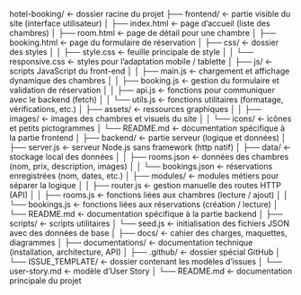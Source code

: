 hotel-booking/                          ← dossier racine du projet
├── frontend/                           ← partie visible du site (interface utilisateur)
│   ├── index.html                      ← page d’accueil (liste des chambres)
│   ├── room.html                       ← page de détail pour une chambre
│   ├── booking.html                    ← page du formulaire de réservation
│   ├── css/                            ← dossier des styles
│   │   ├── style.css                   ← feuille principale de style
│   │   └── responsive.css              ← styles pour l’adaptation mobile / tablette
│   ├── js/                             ← scripts JavaScript du front-end
│   │   ├── main.js                     ← chargement et affichage dynamique des chambres
│   │   ├── booking.js                  ← gestion du formulaire et validation de réservation
│   │   ├── api.js                      ← fonctions pour communiquer avec le backend (fetch)
│   │   └── utils.js                    ← fonctions utilitaires (formatage, vérifications, etc.)
│   ├── assets/                         ← ressources graphiques
│   │   ├── images/                     ← images des chambres et visuels du site
│   │   └── icons/                      ← icônes et petits pictogrammes
│   └── README.md                       ← documentation spécifique à la partie frontend
│
├── backend/                            ← partie serveur (logique et données)
│   ├── server.js                       ← serveur Node.js sans framework (http natif)
│   ├── data/                           ← stockage local des données
│   │   ├── rooms.json                  ← données des chambres (nom, prix, description, images)
│   │   └── bookings.json               ← réservations enregistrées (nom, dates, etc.)
│   ├── modules/                        ← modules métiers pour séparer la logique
│   │   ├── router.js                   ← gestion manuelle des routes HTTP (API)
│   │   ├── rooms.js                    ← fonctions liées aux chambres (lecture / ajout)
│   │   └── bookings.js                 ← fonctions liées aux réservations (création / lecture)
│   └── README.md                       ← documentation spécifique à la partie backend
│
├── scripts/                            ← scripts utilitaires
│   └── seed.js                         ← initialisation des fichiers JSON avec des données de base
│
├── docs/                               ← cahier des charges, maquettes, diagrammes
│
├── documentations/                     ← documentation technique (installation, architecture, API)
│
├── .github/                            ← dossier spécial GitHub
│   └── ISSUE_TEMPLATE/                 ← dossier contenant les modèles d’issues
│       └── user-story.md               ← modèle d’User Story
│
└── README.md                           ← documentation principale du projet
